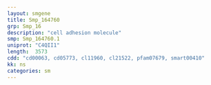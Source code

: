 ```yaml
---
layout: smgene
title: Smp_164760
grp: Smp_16
description: "cell adhesion molecule"
smp: Smp_164760.1
uniprot: "C4QII1"
length:  3573
cdd: "cd00063, cd05773, cl11960, cl21522, pfam07679, smart00410"
kk: ns
categories: sm
---
```

